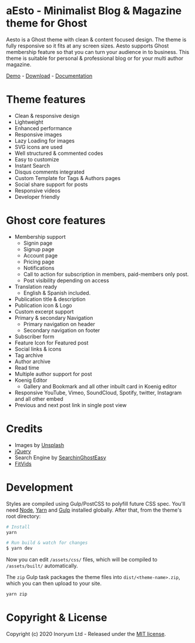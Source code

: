 # aEsto - Minimalist Blog & Magazine theme for Ghost

Aesto is a Ghost theme with clean & content focused design. The theme is fully responsive so it fits at any screen sizes. Aesto supports Ghost membership feature so that you can turn your audience in to business. This theme is suitable for personal & professional blog or for your multi author magazine.

[Demo](https://aesto.inoryum.com) - [Download](https://gitlab.com/inoryum/aesto/-/archive/v1.0.1/aesto-v1.0.1.zip) - [Documentation](https://inoryum.com/docs/aesto) 




# Theme features

*   Clean & responsive design
*   Lightweight
*   Enhanced performance
*   Responsive images
*   Lazy Loading for images
*   SVG icons are used
*   Well structured & commented codes
*   Easy to customize
*   Instant Search
*   Disqus comments integrated
*   Custom Template for Tags & Authors pages
*   Social share support for posts
*   Responsive videos
*   Developer friendly



# Ghost core features

*   Membership support  
    - Signin page  
    - Signup page  
    - Account page  
    - Pricing page  
    - Notifications  
    - Call to action for subscription in members, paid-members only post.  
    - Post visibility depending on access
*   Translation ready  
    - English & Spanish included.
*   Publication title & description
*   Publication icon & Logo
*   Custom excerpt support
*   Primary & secondary Navigation  
    - Primary navigation on header  
    - Secondary navigation on footer
*   Subscriber form
*   Feature Icon for Featured post
*   Social links & icons
*   Tag archive
*   Author archive
*   Read time
*   Multiple author support for post
*   Koenig Editor  
    - Gallery and Bookmark and all other inbuilt card in Koenig editor
*   Responsive YouTube, Vimeo, SoundCloud, Spotify, twitter, Instagram and all other embed
*   Previous and next post link in single post view



# Credits

*   Images by [Unsplash](https://unsplash.com/)
*   [jQuery](https://jquery.com/)
*   Search Engine by [SearchinGhostEasy](https://github.com/gmfmi/searchinghost-easy)
*   [FitVids](http://fitvidsjs.com/)




# Development

Styles are compiled using Gulp/PostCSS to polyfill future CSS spec. You'll need [Node](https://nodejs.org/), [Yarn](https://yarnpkg.com/) and [Gulp](https://gulpjs.com) installed globally. After that, from the theme's root directory:

```bash
# Install
yarn

# Run build & watch for changes
$ yarn dev
```

Now you can edit `/assets/css/` files, which will be compiled to `/assets/built/` automatically.

The `zip` Gulp task packages the theme files into `dist/<theme-name>.zip`, which you can then upload to your site.

```bash
yarn zip
```



# Copyright & License

Copyright (c) 2020 Inoryum Ltd - Released under the [MIT license](LICENSE).
